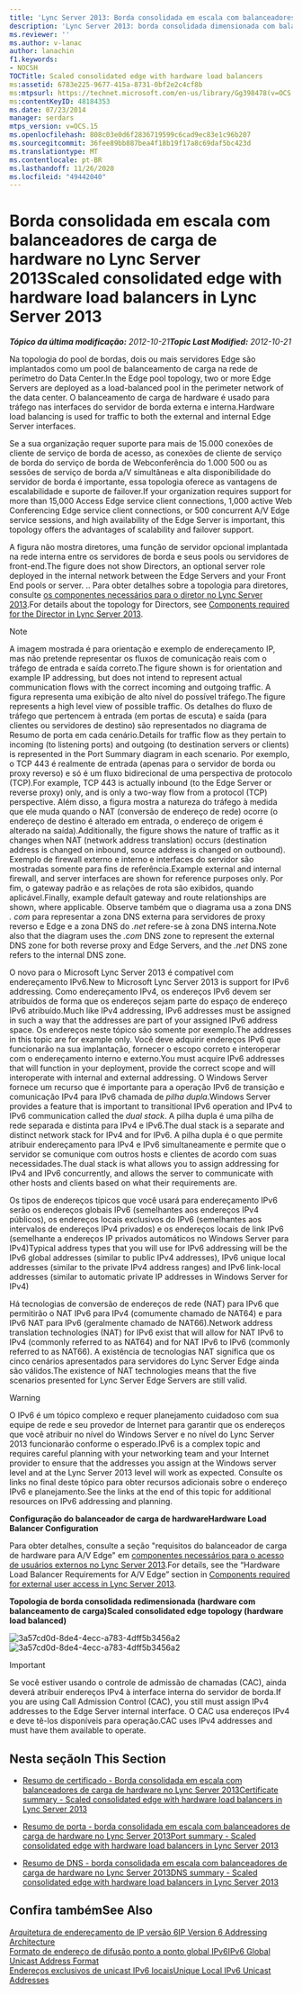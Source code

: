 ```yaml
---
title: 'Lync Server 2013: Borda consolidada em escala com balanceadores de carga de hardware'
description: 'Lync Server 2013: borda consolidada dimensionada com balanceadores de carga de hardware.'
ms.reviewer: ''
ms.author: v-lanac
author: lanachin
f1.keywords:
- NOCSH
TOCTitle: Scaled consolidated edge with hardware load balancers
ms:assetid: 6783e225-9677-415a-8731-0bf2e2c4cf8b
ms:mtpsurl: https://technet.microsoft.com/en-us/library/Gg398478(v=OCS.15)
ms:contentKeyID: 48184353
ms.date: 07/23/2014
manager: serdars
mtps_version: v=OCS.15
ms.openlocfilehash: 808c03e0d6f2836719599c6cad9ec83e1c96b207
ms.sourcegitcommit: 36fee89bb887bea4f18b19f17a8c69daf5bc423d
ms.translationtype: MT
ms.contentlocale: pt-BR
ms.lasthandoff: 11/26/2020
ms.locfileid: "49442040"
---
```

# <a name="scaled-consolidated-edge-with-hardware-load-balancers-in-lync-server-2013"></a><span data-ttu-id="98e1d-103">Borda consolidada em escala com balanceadores de carga de hardware no Lync Server 2013</span><span class="sxs-lookup"><span data-stu-id="98e1d-103">Scaled consolidated edge with hardware load balancers in Lync Server 2013</span></span>

<div data-xmlns="http://www.w3.org/1999/xhtml">

<div class="topic" data-xmlns="http://www.w3.org/1999/xhtml" data-msxsl="urn:schemas-microsoft-com:xslt" data-cs="https://msdn.microsoft.com/">

<div data-asp="https://msdn2.microsoft.com/asp">



</div>

<div id="mainSection">

<div id="mainBody"><span data-ttu-id="98e1d-104">

<span> </span></span><span class="sxs-lookup"><span data-stu-id="98e1d-104">

<span> </span></span></span>

<span data-ttu-id="98e1d-105">_**Tópico da última modificação:** 2012-10-21_</span><span class="sxs-lookup"><span data-stu-id="98e1d-105">_**Topic Last Modified:** 2012-10-21_</span></span>

<span data-ttu-id="98e1d-106">Na topologia do pool de bordas, dois ou mais servidores Edge são implantados como um pool de balanceamento de carga na rede de perímetro do Data Center.</span><span class="sxs-lookup"><span data-stu-id="98e1d-106">In the Edge pool topology, two or more Edge Servers are deployed as a load-balanced pool in the perimeter network of the data center.</span></span> <span data-ttu-id="98e1d-107">O balanceamento de carga de hardware é usado para tráfego nas interfaces do servidor de borda externa e interna.</span><span class="sxs-lookup"><span data-stu-id="98e1d-107">Hardware load balancing is used for traffic to both the external and internal Edge Server interfaces.</span></span>

<span data-ttu-id="98e1d-108">Se a sua organização requer suporte para mais de 15.000 conexões de cliente de serviço de borda de acesso, as conexões de cliente de serviço de borda do serviço de borda de Webconferência do 1.000 500 ou as sessões de serviço de borda a/V simultâneas e alta disponibilidade do servidor de borda é importante, essa topologia oferece as vantagens de escalabilidade e suporte de failover.</span><span class="sxs-lookup"><span data-stu-id="98e1d-108">If your organization requires support for more than 15,000 Access Edge service client connections, 1,000 active Web Conferencing Edge service client connections, or 500 concurrent A/V Edge service sessions, and high availability of the Edge Server is important, this topology offers the advantages of scalability and failover support.</span></span>

<span data-ttu-id="98e1d-109">A figura não mostra diretores, uma função de servidor opcional implantada na rede interna entre os servidores de borda e seus pools ou servidores de front-end.</span><span class="sxs-lookup"><span data-stu-id="98e1d-109">The figure does not show Directors, an optional server role deployed in the internal network between the Edge Servers and your Front End pools or server.</span></span> <span data-ttu-id="98e1d-110">.</span><span class="sxs-lookup"><span data-stu-id="98e1d-110">.</span></span> <span data-ttu-id="98e1d-111">Para obter detalhes sobre a topologia para diretores, consulte [os componentes necessários para o diretor no Lync Server 2013](lync-server-2013-components-required-for-the-director.md).</span><span class="sxs-lookup"><span data-stu-id="98e1d-111">For details about the topology for Directors, see [Components required for the Director in Lync Server 2013](lync-server-2013-components-required-for-the-director.md).</span></span>

<div>


> [!NOTE]  
> <span data-ttu-id="98e1d-112">A imagem mostrada é para orientação e exemplo de endereçamento IP, mas não pretende representar os fluxos de comunicação reais com o tráfego de entrada e saída correto.</span><span class="sxs-lookup"><span data-stu-id="98e1d-112">The figure shown is for orientation and example IP addressing, but does not intend to represent actual communication flows with the correct incoming and outgoing traffic.</span></span> <span data-ttu-id="98e1d-113">A figura representa uma exibição de alto nível do possível tráfego.</span><span class="sxs-lookup"><span data-stu-id="98e1d-113">The figure represents a high level view of possible traffic.</span></span> <span data-ttu-id="98e1d-114">Os detalhes do fluxo de tráfego que pertencem à entrada (em portas de escuta) e saída (para clientes ou servidores de destino) são representados no diagrama de Resumo de porta em cada cenário.</span><span class="sxs-lookup"><span data-stu-id="98e1d-114">Details for traffic flow as they pertain to incoming (to listening ports) and outgoing (to destination servers or clients) is represented in the Port Summary diagram in each scenario.</span></span> <span data-ttu-id="98e1d-115">Por exemplo, o TCP 443 é realmente de entrada (apenas para o servidor de borda ou proxy reverso) e só é um fluxo bidirecional de uma perspectiva de protocolo (TCP).</span><span class="sxs-lookup"><span data-stu-id="98e1d-115">For example, TCP 443 is actually inbound (to the Edge Server or reverse proxy) only, and is only a two-way flow from a protocol (TCP) perspective.</span></span> <span data-ttu-id="98e1d-116">Além disso, a figura mostra a natureza do tráfego à medida que ele muda quando o NAT (conversão de endereço de rede) ocorre (o endereço de destino é alterado em entrada, o endereço de origem é alterado na saída).</span><span class="sxs-lookup"><span data-stu-id="98e1d-116">Additionally, the figure shows the nature of traffic as it changes when NAT (network address translation) occurs (destination address is changed on inbound, source address is changed on outbound).</span></span> <span data-ttu-id="98e1d-117">Exemplo de firewall externo e interno e interfaces do servidor são mostradas somente para fins de referência.</span><span class="sxs-lookup"><span data-stu-id="98e1d-117">Example external and internal firewall, and server interfaces are shown for reference purposes only.</span></span> <span data-ttu-id="98e1d-118">Por fim, o gateway padrão e as relações de rota são exibidos, quando aplicável.</span><span class="sxs-lookup"><span data-stu-id="98e1d-118">Finally, example default gateway and route relationships are shown, where applicable.</span></span> <span data-ttu-id="98e1d-119">Observe também que o diagrama usa a zona DNS <EM>. com</EM> para representar a zona DNS externa para servidores de proxy reverso e Edge e a zona DNS do <EM>.net</EM> refere-se à zona DNS interna.</span><span class="sxs-lookup"><span data-stu-id="98e1d-119">Note also that the diagram uses the <EM>.com</EM> DNS zone to represent the external DNS zone for both reverse proxy and Edge Servers, and the <EM>.net</EM> DNS zone refers to the internal DNS zone.</span></span>



</div>

<span data-ttu-id="98e1d-120">O novo para o Microsoft Lync Server 2013 é compatível com endereçamento IPv6.</span><span class="sxs-lookup"><span data-stu-id="98e1d-120">New to Microsoft Lync Server 2013 is support for IPv6 addressing.</span></span> <span data-ttu-id="98e1d-121">Como endereçamento IPv4, os endereços IPv6 devem ser atribuídos de forma que os endereços sejam parte do espaço de endereço IPv6 atribuído.</span><span class="sxs-lookup"><span data-stu-id="98e1d-121">Much like IPv4 addressing, IPv6 addresses must be assigned in such a way that the addresses are part of your assigned IPv6 address space.</span></span> <span data-ttu-id="98e1d-122">Os endereços neste tópico são somente por exemplo.</span><span class="sxs-lookup"><span data-stu-id="98e1d-122">The addresses in this topic are for example only.</span></span> <span data-ttu-id="98e1d-123">Você deve adquirir endereços IPv6 que funcionarão na sua implantação, fornecer o escopo correto e interoperar com o endereçamento interno e externo.</span><span class="sxs-lookup"><span data-stu-id="98e1d-123">You must acquire IPv6 addresses that will function in your deployment, provide the correct scope and will interoperate with internal and external addressing.</span></span> <span data-ttu-id="98e1d-124">O Windows Server fornece um recurso que é importante para a operação IPv6 de transição e comunicação IPv4 para IPv6 chamada de *pilha dupla*.</span><span class="sxs-lookup"><span data-stu-id="98e1d-124">Windows Server provides a feature that is important to transitional IPv6 operation and IPv4 to IPv6 communication called the *dual stack*.</span></span> <span data-ttu-id="98e1d-125">A pilha dupla é uma pilha de rede separada e distinta para IPv4 e IPv6.</span><span class="sxs-lookup"><span data-stu-id="98e1d-125">The dual stack is a separate and distinct network stack for IPv4 and for IPv6.</span></span> <span data-ttu-id="98e1d-126">A pilha dupla é o que permite atribuir endereçamento para IPv4 e IPv6 simultaneamente e permite que o servidor se comunique com outros hosts e clientes de acordo com suas necessidades.</span><span class="sxs-lookup"><span data-stu-id="98e1d-126">The dual stack is what allows you to assign addressing for IPv4 and IPv6 concurrently, and allows the server to communicate with other hosts and clients based on what their requirements are.</span></span>

<span data-ttu-id="98e1d-127">Os tipos de endereços típicos que você usará para endereçamento IPv6 serão os endereços globais IPv6 (semelhantes aos endereços IPv4 públicos), os endereços locais exclusivos do IPv6 (semelhantes aos intervalos de endereços IPv4 privados) e os endereços locais de link IPv6 (semelhante a endereços IP privados automáticos no Windows Server para IPv4)</span><span class="sxs-lookup"><span data-stu-id="98e1d-127">Typical address types that you will use for IPv6 addressing will be the IPv6 global addresses (similar to public IPv4 addresses), IPv6 unique local addresses (similar to the private IPv4 address ranges) and IPv6 link-local addresses (similar to automatic private IP addresses in Windows Server for IPv4)</span></span>

<span data-ttu-id="98e1d-128">Há tecnologias de conversão de endereços de rede (NAT) para IPv6 que permitirão o NAT IPv6 para IPv4 (comumente chamado de NAT64) e para IPv6 NAT para IPv6 (geralmente chamado de NAT66).</span><span class="sxs-lookup"><span data-stu-id="98e1d-128">Network address translation technologies (NAT) for IPv6 exist that will allow for NAT IPv6 to IPv4 (commonly referred to as NAT64) and for NAT IPv6 to IPv6 (commonly referred to as NAT66).</span></span> <span data-ttu-id="98e1d-129">A existência de tecnologias NAT significa que os cinco cenários apresentados para servidores do Lync Server Edge ainda são válidos.</span><span class="sxs-lookup"><span data-stu-id="98e1d-129">The existence of NAT technologies means that the five scenarios presented for Lync Server Edge Servers are still valid.</span></span>

<div>


> [!WARNING]  
> <span data-ttu-id="98e1d-130">O IPv6 é um tópico complexo e requer planejamento cuidadoso com sua equipe de rede e seu provedor de Internet para garantir que os endereços que você atribuir no nível do Windows Server e no nível do Lync Server 2013 funcionarão conforme o esperado.</span><span class="sxs-lookup"><span data-stu-id="98e1d-130">IPv6 is a complex topic and requires careful planning with your networking team and your Internet provider to ensure that the addresses you assign at the Windows server level and at the Lync Server 2013 level will work as expected.</span></span> <span data-ttu-id="98e1d-131">Consulte os links no final deste tópico para obter recursos adicionais sobre o endereço IPv6 e planejamento.</span><span class="sxs-lookup"><span data-stu-id="98e1d-131">See the links at the end of this topic for additional resources on IPv6 addressing and planning.</span></span>



</div>

<span data-ttu-id="98e1d-132">**Configuração do balanceador de carga de hardware**</span><span class="sxs-lookup"><span data-stu-id="98e1d-132">**Hardware Load Balancer Configuration**</span></span>

<span data-ttu-id="98e1d-133">Para obter detalhes, consulte a seção "requisitos do balanceador de carga de hardware para A/V Edge" em [componentes necessários para o acesso de usuários externos no Lync Server 2013](lync-server-2013-components-required-for-external-user-access.md).</span><span class="sxs-lookup"><span data-stu-id="98e1d-133">For details, see the “Hardware Load Balancer Requirements for A/V Edge” section in [Components required for external user access in Lync Server 2013](lync-server-2013-components-required-for-external-user-access.md).</span></span>

<span data-ttu-id="98e1d-134">**Topologia de borda consolidada redimensionada (hardware com balanceamento de carga)**</span><span class="sxs-lookup"><span data-stu-id="98e1d-134">**Scaled consolidated edge topology (hardware load balanced)**</span></span>

<span data-ttu-id="98e1d-135">![3a57cd0d-8de4-4ecc-a783-4dff5b3456a2](images/Gg398478.3a57cd0d-8de4-4ecc-a783-4dff5b3456a2(OCS.15).jpg "3a57cd0d-8de4-4ecc-a783-4dff5b3456a2")</span><span class="sxs-lookup"><span data-stu-id="98e1d-135">![3a57cd0d-8de4-4ecc-a783-4dff5b3456a2](images/Gg398478.3a57cd0d-8de4-4ecc-a783-4dff5b3456a2(OCS.15).jpg "3a57cd0d-8de4-4ecc-a783-4dff5b3456a2")</span></span>

<div>


> [!IMPORTANT]  
> <span data-ttu-id="98e1d-136">Se você estiver usando o controle de admissão de chamadas (CAC), ainda deverá atribuir endereços IPv4 à interface interna do servidor de borda.</span><span class="sxs-lookup"><span data-stu-id="98e1d-136">If you are using Call Admission Control (CAC), you still must assign IPv4 addresses to the Edge Server internal interface.</span></span> <span data-ttu-id="98e1d-137">O CAC usa endereços IPv4 e deve tê-los disponíveis para operação.</span><span class="sxs-lookup"><span data-stu-id="98e1d-137">CAC uses IPv4 addresses and must have them available to operate.</span></span>



</div>

<div>

## <a name="in-this-section"></a><span data-ttu-id="98e1d-138">Nesta seção</span><span class="sxs-lookup"><span data-stu-id="98e1d-138">In This Section</span></span>

  - [<span data-ttu-id="98e1d-139">Resumo de certificado - Borda consolidada em escala com balanceadores de carga de hardware no Lync Server 2013</span><span class="sxs-lookup"><span data-stu-id="98e1d-139">Certificate summary - Scaled consolidated edge with hardware load balancers in Lync Server 2013</span></span>](lync-server-2013-certificate-summary-scaled-consolidated-edge-with-hardware-load-balancers.md)

  - [<span data-ttu-id="98e1d-140">Resumo de porta - borda consolidada em escala com balanceadores de carga de hardware no Lync Server 2013</span><span class="sxs-lookup"><span data-stu-id="98e1d-140">Port summary - Scaled consolidated edge with hardware load balancers in Lync Server 2013</span></span>](lync-server-2013-port-summary-scaled-consolidated-edge-with-hardware-load-balancers.md)

  - [<span data-ttu-id="98e1d-141">Resumo de DNS - borda consolidada em escala com balanceadores de carga de hardware no Lync Server 2013</span><span class="sxs-lookup"><span data-stu-id="98e1d-141">DNS summary - Scaled consolidated edge with hardware load balancers in Lync Server 2013</span></span>](lync-server-2013-dns-summary-scaled-consolidated-edge-with-hardware-load-balancers.md)

</div>

<div>

## <a name="see-also"></a><span data-ttu-id="98e1d-142">Confira também</span><span class="sxs-lookup"><span data-stu-id="98e1d-142">See Also</span></span>


[<span data-ttu-id="98e1d-143">Arquitetura de endereçamento de IP versão 6</span><span class="sxs-lookup"><span data-stu-id="98e1d-143">IP Version 6 Addressing Architecture</span></span>](https://tools.ietf.org/html/rfc4291)  
[<span data-ttu-id="98e1d-144">Formato de endereço de difusão ponto a ponto global IPv6</span><span class="sxs-lookup"><span data-stu-id="98e1d-144">IPv6 Global Unicast Address Format</span></span>](https://tools.ietf.org/html/rfc3587)  
[<span data-ttu-id="98e1d-145">Endereços exclusivos de unicast IPv6 locais</span><span class="sxs-lookup"><span data-stu-id="98e1d-145">Unique Local IPv6 Unicast Addresses</span></span>](https://tools.ietf.org/html/rfc4193)  
  

<span data-ttu-id="98e1d-146"></div>

</div>

<span> </span>

</div>

</div>

</span><span class="sxs-lookup"><span data-stu-id="98e1d-146"></div>

</div>

<span> </span>

</div>

</div>

</span></span></div>

